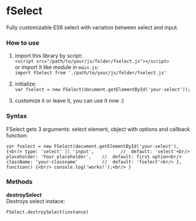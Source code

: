 # fSelect
Fully customizable ES6 select with variation between select and input.

### How to use

1. import this library by script:<br/>
`<script src="/path/to/your/js/folder/fselect.js"></script>`<br/>
or import it like module in `main.js`:<br/>
`import FSelect from './path/to/your/js/folder/fselect.js'`

2. initialize:<br/>
`var fselect = new FSelect(document.getElementById('your-select'));`

3. customize it or leave it, you can use it now :)

### Syntax
FSelect gets 3 arguments: select element, object with options and callback function:

`var fselect = new FSelect(document.getElementById('your-select'), {<br/>
  type: 'select' || 'input',          //  default: 'select'<br/>
  placeholder: 'Your placeholder',    //  default: first option<br/>
  className: 'your-classname'         //  default: 'fselect'<br/>
}, function() {<br/>
  console.log('works!');<br/>
}`

### Methods

**destroySelect**<br/>
Destroys select instace:

`FSelect.destroySelect(instance)`
